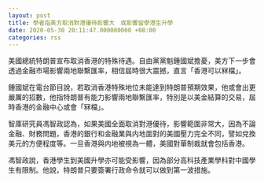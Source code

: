```yaml
---
layout: post
title: 學者指美方取消對港優待影響大　或影響留學港生升學
date: 2020-05-30 20:11:47.000000000 +08:00
categories: rss
---
```


美國總統特朗普宣布取消香港的特殊待遇。自由黨黨魁鍾國斌擔憂，美方下一步會透過金融市場影響兩地聯繫匯率，相信屆時很大震撼，直言「香港可以冧檔」。

鍾國斌在電台節目說，若取消香港特殊地位未能達到特朗普預期效果，他或會出更嚴厲的招數，他指特朗普有能力影響兩地聯繫匯率，特別是以美金結算的交易，屆時香港的金融中心或會「冧檔」。

智庫研究員馮智政認為，如果美國全面取消對港優待，影響範圍非常大，因為不論金融、財務問題，香港的銀行和金融業與内地面對的美國壓力完全不同，譬如兌換美元的方便程度等。一旦香港與内地被視為一體，美國對華制裁就會包括香港。

馮智政說，香港學生到美國升學亦可能受影響，因為部分高科技產業學科對中國學生有限制。他說，特朗普只要簽署行政命令就可以做到第一波措施。

